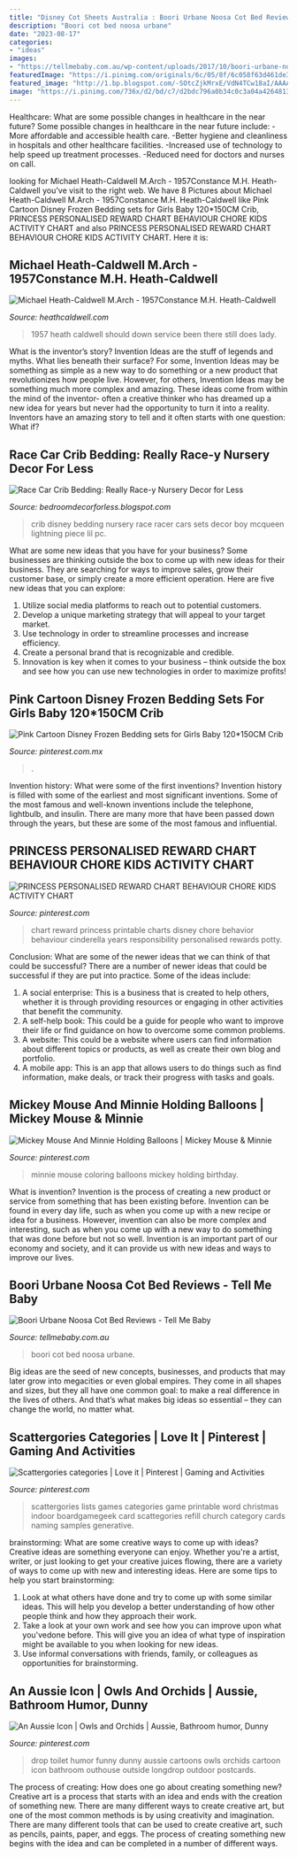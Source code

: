 ```yaml
---
title: "Disney Cot Sheets Australia : Boori Urbane Noosa Cot Bed Reviews"
description: "Boori cot bed noosa urbane"
date: "2023-08-17"
categories:
- "ideas"
images:
- "https://tellmebaby.com.au/wp-content/uploads/2017/10/boori-urbane-noosa-cot-bed-almond-low-base.jpg"
featuredImage: "https://i.pinimg.com/originals/6c/05/8f/6c058f63d461de386d9a46ce2e50fbc1.jpg"
featured_image: "http://1.bp.blogspot.com/-SOtcZjkMrxE/VdN4TCw18aI/AAAAAAAAF4s/acaeAyvt_G0/s1600/51kntcbGBaL.jpg"
image: "https://i.pinimg.com/736x/d2/bd/c7/d2bdc796a0b34c0c3a04a42648137985.jpg"
---
```



Healthcare: What are some possible changes in healthcare in the near future?
Some possible changes in healthcare in the near future include: 
-More affordable and accessible health care. 
-Better hygiene and cleanliness in hospitals and other healthcare facilities. 
-Increased use of technology to help speed up treatment processes. 
-Reduced need for doctors and nurses on call.

	

		
looking for Michael Heath-Caldwell M.Arch - 1957Constance M.H. Heath-Caldwell you've visit to the right web. We have 8 Pictures about Michael Heath-Caldwell M.Arch - 1957Constance M.H. Heath-Caldwell like Pink Cartoon Disney Frozen Bedding sets for Girls Baby 120*150CM Crib, PRINCESS PERSONALISED REWARD CHART BEHAVIOUR CHORE KIDS ACTIVITY CHART and also PRINCESS PERSONALISED REWARD CHART BEHAVIOUR CHORE KIDS ACTIVITY CHART. Here it is:
		
    
## Michael Heath-Caldwell M.Arch - 1957Constance M.H. Heath-Caldwell

<img loading=lazy src="http://heathcaldwell.com/yahoo_site_admin/assets/images/Opunake_1957_Heath_Caldwell.6941447_std.jpg" onerror="this.onerror=null;this.src='https://tse1.mm.bing.net/th?id=OIP.i0J-CWQQl_8P2fqqbU5PfwHaD6&amp;pid=15.1';" alt="Michael Heath-Caldwell M.Arch - 1957Constance M.H. Heath-Caldwell">

_Source: heathcaldwell.com_

>1957 heath caldwell should down service been there still does lady. 

	

What is the inventor’s story?
Invention Ideas are the stuff of legends and myths. What lies beneath their surface? For some, Invention Ideas may be something as simple as a new way to do something or a new product that revolutionizes how people live. However, for others, Invention Ideas may be something much more complex and amazing. These ideas come from within the mind of the inventor- often a creative thinker who has dreamed up a new idea for years but never had the opportunity to turn it into a reality. Inventors have an amazing story to tell and it often starts with one question: What if?

    
## Race Car Crib Bedding: Really Race-y Nursery Decor For Less

<img loading=lazy src="http://1.bp.blogspot.com/-SOtcZjkMrxE/VdN4TCw18aI/AAAAAAAAF4s/acaeAyvt_G0/s1600/51kntcbGBaL.jpg" onerror="this.onerror=null;this.src='https://tse3.mm.bing.net/th?id=OIP.jmVlqMagzZujRCo5R73nIgHaHa&amp;pid=15.1';" alt="Race Car Crib Bedding: Really Race-y Nursery Decor for Less">

_Source: bedroomdecorforless.blogspot.com_

>crib disney bedding nursery race racer cars sets decor boy mcqueen lightning piece lil pc. 

	

What are some new ideas that you have for your business?
Some businesses are thinking outside the box to come up with new ideas for their business. They are searching for ways to improve sales, grow their customer base, or simply create a more efficient operation. Here are five new ideas that you can explore: 
1) Utilize social media platforms to reach out to potential customers.
2) Develop a unique marketing strategy that will appeal to your target market. 
3) Use technology in order to streamline processes and increase efficiency. 
4) Create a personal brand that is recognizable and credible. 
5) Innovation is key when it comes to your business – think outside the box and see how you can use new technologies in order to maximize profits!

    
## Pink Cartoon Disney Frozen Bedding Sets For Girls Baby 120*150CM Crib

<img loading=lazy src="https://i.pinimg.com/736x/d2/bd/c7/d2bdc796a0b34c0c3a04a42648137985.jpg" onerror="this.onerror=null;this.src='https://tse4.mm.bing.net/th?id=OIP.h-j4nUJ2xNrtOoiYJ7z35wHaHa&amp;pid=15.1';" alt="Pink Cartoon Disney Frozen Bedding sets for Girls Baby 120*150CM Crib">

_Source: pinterest.com.mx_

>. 

	

Invention history: What were some of the first inventions?
Invention history is filled with some of the earliest and most significant inventions. Some of the most famous and well-known inventions include the telephone, lightbulb, and insulin. There are many more that have been passed down through the years, but these are some of the most famous and influential.

    
## PRINCESS PERSONALISED REWARD CHART BEHAVIOUR CHORE KIDS ACTIVITY CHART

<img loading=lazy src="https://i.pinimg.com/originals/6f/26/9e/6f269ea64927eca008d9535c61891f09.jpg" onerror="this.onerror=null;this.src='https://tse1.mm.bing.net/th?id=OIP.WibvpyvSEzwB3MD4TFVuRwHaFN&amp;pid=15.1';" alt="PRINCESS PERSONALISED REWARD CHART BEHAVIOUR CHORE KIDS ACTIVITY CHART">

_Source: pinterest.com_

>chart reward princess printable charts disney chore behavior behaviour cinderella years responsibility personalised rewards potty. 

	

Conclusion: What are some of the newer ideas that we can think of that could be successful?
There are a number of newer ideas that could be successful if they are put into practice. Some of the ideas include: 
1. A social enterprise: This is a business that is created to help others, whether it is through providing resources or engaging in other activities that benefit the community. 
2. A self-help book: This could be a guide for people who want to improve their life or find guidance on how to overcome some common problems. 
3. A website: This could be a website where users can find information about different topics or products, as well as create their own blog and portfolio. 
4. A mobile app: This is an app that allows users to do things such as find information, make deals, or track their progress with tasks and goals.

    
## Mickey Mouse And Minnie Holding Balloons | Mickey Mouse &amp; Minnie

<img loading=lazy src="https://s-media-cache-ak0.pinimg.com/236x/57/d6/ec/57d6ec1cb0ef0e6589f738bd31265eec.jpg" onerror="this.onerror=null;this.src='https://tse2.mm.bing.net/th?id=OIP.ttduV5tkF488zPvBl5N6cQAAAA&amp;pid=15.1';" alt="Mickey Mouse And Minnie Holding Balloons | Mickey Mouse &amp; Minnie">

_Source: pinterest.com_

>minnie mouse coloring balloons mickey holding birthday. 

	

What is invention?
Invention is the process of creating a new product or service from something that has been existing before. Invention can be found in every day life, such as when you come up with a new recipe or idea for a business. However, invention can also be more complex and interesting, such as when you come up with a new way to do something that was done before but not so well. Invention is an important part of our economy and society, and it can provide us with new ideas and ways to improve our lives.

    
## Boori Urbane Noosa Cot Bed Reviews - Tell Me Baby

<img loading=lazy src="https://tellmebaby.com.au/wp-content/uploads/2017/10/boori-urbane-noosa-cot-bed-almond-low-base.jpg" onerror="this.onerror=null;this.src='https://tse1.mm.bing.net/th?id=OIP.x_P7ckvQAPQLdKmi3ATqPgHaHa&amp;pid=15.1';" alt="Boori Urbane Noosa Cot Bed Reviews - Tell Me Baby">

_Source: tellmebaby.com.au_

>boori cot bed noosa urbane. 

	

Big ideas are the seed of new concepts, businesses, and products that may later grow into megacities or even global empires. They come in all shapes and sizes, but they all have one common goal: to make a real difference in the lives of others. And that’s what makes big ideas so essential – they can change the world, no matter what.

    
## Scattergories Categories | Love It | Pinterest | Gaming And Activities

<img loading=lazy src="https://s-media-cache-ak0.pinimg.com/originals/fe/02/74/fe0274c9d1824f57096cd55838e000d4.jpg" onerror="this.onerror=null;this.src='https://tse1.mm.bing.net/th?id=OIP.4gkvqdB40u9neiYfc4NRnwAAAA&amp;pid=15.1';" alt="Scattergories categories | Love it | Pinterest | Gaming and Activities">

_Source: pinterest.com_

>scattergories lists games categories game printable word christmas indoor boardgamegeek card scattegories refill church category cards naming samples generative. 

	

brainstorming: What are some creative ways to come up with ideas?
Creative ideas are something everyone can enjoy. Whether you're a artist, writer, or just looking to get your creative juices flowing, there are a variety of ways to come up with new and interesting ideas. Here are some tips to help you start brainstorming: 
1. Look at what others have done and try to come up with some similar ideas. This will help you develop a better understanding of how other people think and how they approach their work. 
2. Take a look at your own work and see how you can improve upon what you'vedone before. This will give you an idea of what type of inspiration might be available to you when looking for new ideas. 
3. Use informal conversations with friends, family, or colleagues as opportunities for brainstorming.

    
## An Aussie Icon | Owls And Orchids | Aussie, Bathroom Humor, Dunny

<img loading=lazy src="https://i.pinimg.com/originals/6c/05/8f/6c058f63d461de386d9a46ce2e50fbc1.jpg" onerror="this.onerror=null;this.src='https://tse2.mm.bing.net/th?id=OIP._f13Uj2vOxPFopsdtyGiGQHaIp&amp;pid=15.1';" alt="An Aussie Icon | Owls and Orchids | Aussie, Bathroom humor, Dunny">

_Source: pinterest.com_

>drop toilet humor funny dunny aussie cartoons owls orchids cartoon icon bathroom outhouse outside longdrop outdoor postcards. 

	

The process of creating: How does one go about creating something new?
Creative art is a process that starts with an idea and ends with the creation of something new. There are many different ways to create creative art, but one of the most common methods is by using creativity and imagination. There are many different tools that can be used to create creative art, such as pencils, paints, paper, and eggs. The process of creating something new begins with the idea and can be completed in a number of different ways.


